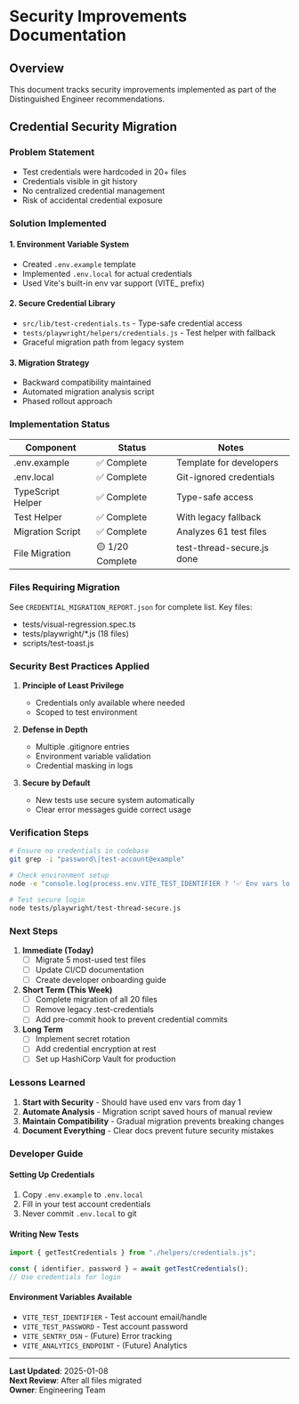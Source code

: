 # Security Improvements Documentation

## Overview

This document tracks security improvements implemented as part of the Distinguished Engineer recommendations.

## Credential Security Migration

### Problem Statement

- Test credentials were hardcoded in 20+ files
- Credentials visible in git history
- No centralized credential management
- Risk of accidental credential exposure

### Solution Implemented

#### 1. Environment Variable System

- Created `.env.example` template
- Implemented `.env.local` for actual credentials
- Used Vite's built-in env var support (VITE\_ prefix)

#### 2. Secure Credential Library

- `src/lib/test-credentials.ts` - Type-safe credential access
- `tests/playwright/helpers/credentials.js` - Test helper with fallback
- Graceful migration path from legacy system

#### 3. Migration Strategy

- Backward compatibility maintained
- Automated migration analysis script
- Phased rollout approach

### Implementation Status

| Component         | Status           | Notes                      |
| ----------------- | ---------------- | -------------------------- |
| .env.example      | ✅ Complete      | Template for developers    |
| .env.local        | ✅ Complete      | Git-ignored credentials    |
| TypeScript Helper | ✅ Complete      | Type-safe access           |
| Test Helper       | ✅ Complete      | With legacy fallback       |
| Migration Script  | ✅ Complete      | Analyzes 61 test files     |
| File Migration    | 🟡 1/20 Complete | test-thread-secure.js done |

### Files Requiring Migration

See `CREDENTIAL_MIGRATION_REPORT.json` for complete list. Key files:

- tests/visual-regression.spec.ts
- tests/playwright/\*.js (18 files)
- scripts/test-toast.js

### Security Best Practices Applied

1. **Principle of Least Privilege**
   - Credentials only available where needed
   - Scoped to test environment

2. **Defense in Depth**
   - Multiple .gitignore entries
   - Environment variable validation
   - Credential masking in logs

3. **Secure by Default**
   - New tests use secure system automatically
   - Clear error messages guide correct usage

### Verification Steps

```bash
# Ensure no credentials in codebase
git grep -i "password\|test-account@example"

# Check environment setup
node -e "console.log(process.env.VITE_TEST_IDENTIFIER ? '✅ Env vars loaded' : '❌ Env vars missing')"

# Test secure login
node tests/playwright/test-thread-secure.js
```

### Next Steps

1. **Immediate (Today)**
   - [ ] Migrate 5 most-used test files
   - [ ] Update CI/CD documentation
   - [ ] Create developer onboarding guide

2. **Short Term (This Week)**
   - [ ] Complete migration of all 20 files
   - [ ] Remove legacy .test-credentials
   - [ ] Add pre-commit hook to prevent credential commits

3. **Long Term**
   - [ ] Implement secret rotation
   - [ ] Add credential encryption at rest
   - [ ] Set up HashiCorp Vault for production

### Lessons Learned

1. **Start with Security** - Should have used env vars from day 1
2. **Automate Analysis** - Migration script saved hours of manual review
3. **Maintain Compatibility** - Gradual migration prevents breaking changes
4. **Document Everything** - Clear docs prevent future security mistakes

### Developer Guide

#### Setting Up Credentials

1. Copy `.env.example` to `.env.local`
2. Fill in your test account credentials
3. Never commit `.env.local` to git

#### Writing New Tests

```javascript
import { getTestCredentials } from "./helpers/credentials.js";

const { identifier, password } = await getTestCredentials();
// Use credentials for login
```

#### Environment Variables Available

- `VITE_TEST_IDENTIFIER` - Test account email/handle
- `VITE_TEST_PASSWORD` - Test account password
- `VITE_SENTRY_DSN` - (Future) Error tracking
- `VITE_ANALYTICS_ENDPOINT` - (Future) Analytics

---

**Last Updated**: 2025-01-08  
**Next Review**: After all files migrated  
**Owner**: Engineering Team
